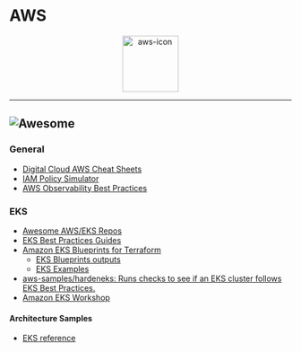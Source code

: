 # AWS

<p align="center">
  <img alt="aws-icon" src="https://upload.wikimedia.org/wikipedia/commons/9/93/Amazon_Web_Services_Logo.svg" height="100" />
</p>

---

## ![Awesome](https://cdn.rawgit.com/sindresorhus/awesome/d7305f38d29fed78fa85652e3a63e154dd8e8829/media/badge.svg)

### General

- [Digital Cloud AWS Cheat Sheets](https://digitalcloud.training/aws-cheat-sheets/)
- [IAM Policy Simulator](https://policysim.aws.amazon.com/home/index.jsp?#)
- [AWS Observability Best Practices](https://aws-observability.github.io/observability-best-practices/)

### EKS

- [Awesome AWS/EKS Repos](https://github.com/stars/carlosrodlop/lists/aws-eks)
- [EKS Best Practices Guides](https://aws.github.io/aws-eks-best-practices/)
- [Amazon EKS Blueprints for Terraform](https://aws-ia.github.io/terraform-aws-eks-blueprints/)
  - [EKS Blueprints outputs](https://github.com/aws-ia/terraform-aws-eks-blueprints/blob/main/outputs.tf)
  - [EKS Examples](https://github.com/aws-ia/terraform-aws-eks-blueprints/tree/main/examples)
- [aws-samples/hardeneks: Runs checks to see if an EKS cluster follows EKS Best Practices.](https://github.com/aws-samples/hardeneks)
- [Amazon EKS Workshop](https://www.eksworkshop.com/)

#### Architecture Samples

- [EKS reference](https://imgur.com/a/WVxr0kZ)